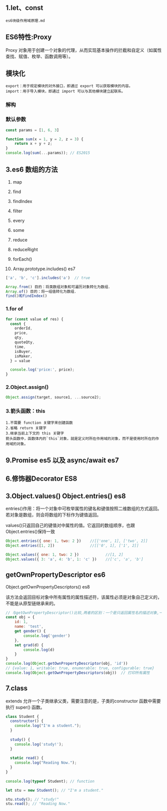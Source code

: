 ## 1.let、const
```
es6块级作用域原理.md
```

## ES6特性:Proxy
Proxy 对象用于创建一个对象的代理，从而实现基本操作的拦截和自定义（如属性查找、赋值、枚举、函数调用等）。

## 模块化
```
export：用于规定模块的对外接口，即通过 export 可以获取模块的内容。
import：用于导入模块，即通过 import 可以与其他模块建立起联系。
```

### 解构
### 默认参数
```javaScript
const params = [1, 6, 3]

function sum(x = 1, y = 2, z = 3) {
    return x + y + z;
}
console.log(sum(...params)); // ES2015
```

## 3.es6 数组的方法
1. map
2. find
3. findIndex
4. filter

5. every
6. some
7. reduce
8. reduceRight

9. forEach()
10. Array.prototype.includes() es7
```javaScript
['a', 'b', 'c'].includes('a')  // true
```

```javaScript
Array.from() 目的：将类数组对象和可遍历对象转化为数组．
Array.of() 目的：将一组值转化为数组．
find()和findIndex()
```

### 1.for of
```javaScript
for (const value of res) {
  const {
    orderId,
    price,
    qty,
    quoteQty,
    time,
    isBuyer,
    isMaker,
  } = value

  console.log('price:', price);
}
```

### 2.Object.assign()
```javaScript
Object.assign(target, source1, ...source2);
```

### 3.箭头函数：this
```
1.不需要 function 关键字来创建函数
2.省略 return 关键字
3.继承当前上下文的 this 关键字
箭头函数中，函数体内的`this`对象，就是定义时所在作用域的对象，而不是使用时所在的作用域的对象。
```

## 9.Promise es5 以及 async/await es7

## 6.修饰器Decorator ES8

## 3.Object.values() Object.entries() es8
entries()作用：将一个对象中可枚举属性的键名和键值按照二维数组的方式返回。
若对象是数组，则会将数组的下标作为键值返回。

values()只返回自己的键值对中属性的值。它返回的数组顺序，也跟Object.entries()保持一致

```javaScript
Object.entries({ one: 1, two: 2 })    //[['one', 1], ['two', 2]]
Object.entries([1, 2])                //[['0', 1], ['1', 2]]

Object.values({ one: 1, two: 2 })            //[1, 2]
Object.values({ 3: 'a', 4: 'b', 1: 'c' })    //['c', 'a', 'b']
```

## getOwnPropertyDescriptor es6
Object.getOwnPropertyDescriptors() es8

该方法会返回目标对象中所有属性的属性描述符，该属性必须是对象自己定义的，不能是从原型链继承来的。
```javaScript
// 与getOwnPropertyDescriptor()比较,两者的区别：一个是只返回属性名的描述对象,一个返回目标对象所有自身属性的描述对象
const obj = {
    id: 1,
    name: 'test',
    get gender() {
        console.log('gender')
    },
    set grad(d) {
        console.log(d)
    }
}
console.log(Object.getOwnPropertyDescriptor(obj, 'id'))
// {value: 1, writable: true, enumerable: true, configurable: true}
console.log(Object.getOwnPropertyDescriptors(obj))  // 打印所有属性
```

## 7.class 
extends 允许一个子类继承父类，需要注意的是，子类的constructor 函数中需要执行 super() 函数。
```javaScript
class Student {
  constructor() {
    console.log("I'm a student.");
  }
 
  study() {
    console.log('study!');
  }
 
  static read() {
    console.log("Reading Now.");
  }
}
 
console.log(typeof Student); // function

let stu = new Student(); // "I'm a student."

stu.study(); // "study!"
stu.read(); // "Reading Now."
```

